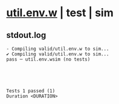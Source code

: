 # [util.env.w](../../../../../examples/tests/valid/util.env.w) | test | sim

## stdout.log
```log
- Compiling valid/util.env.w to sim...
✔ Compiling valid/util.env.w to sim...
pass ─ util.env.wsim (no tests)
 




Tests 1 passed (1) 
Duration <DURATION>

```

